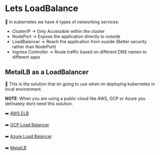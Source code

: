 # Lets LoadBalance
🔖 In kubernetes we have 4 types of networking services:
- ClusterIP -> Only Accessible within the cluster
- NodePort -> Expose the application directly to outside
- LoadBalancer -> Reach the application from ouside (Better security rather than NodePort)
- Ingress Controller -> Route traffic based on different DNS names to different apps

## MetalLB as a LoadBalancer
🔖 This is the solution that im going to use when im deploying kubernetes in local environment.

**NOTE**: When you are using a public cloud like AWS, GCP or Azure you definately dont need this solution.

➡️ [AWS ELB](https://aws.amazon.com/elasticloadbalancing/)

➡️ [GCP Load Balancer](https://cloud.google.com/load-balancing)

➡️ [Azure Load Balancer](https://docs.microsoft.com/en-us/azure/load-balancer/load-balancer-overview)

➡️ [MetalLB](https://github.com/metallb/metallb)

